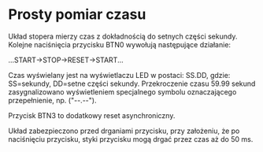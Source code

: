 # Prosty pomiar czasu


Układ stopera mierzy czas z dokładnością do setnych części sekundy. Kolejne naciśnięcia przycisku BTN0 wywołują następujące działanie: 

...START->STOP->RESET->START...

Czas wyświelany jest na wyświetlaczu LED w postaci: SS.DD, gdzie: SS=sekundy, DD=setne części sekundy. Przekroczenie czasu 59.99 sekund zasygnalizowano wyświetleniem specjalnego symbolu oznaczającego przepełnienie, np. ("--.--").

Przycisk BTN3 to dodatkowy reset asynchroniczny.

Układ zabezpieczono przed drganiami przycisku, przy założeniu, że po naciśnięciu przycisku, styki przycisku mogą drgać przez czas aż do 50 ms.

